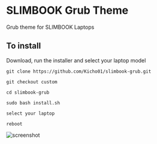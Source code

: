 # SLIMBOOK Grub Theme

Grub theme for SLIMBOOK Laptops

## To install

Download, run the installer and select your laptop model

`git clone https://github.com/Kicho01/slimbook-grub.git`

`git checkout custom`

`cd slimbook-grub`

`sudo bash install.sh`

`select your laptop`

`reboot`

![screenshot](https://raw.githubusercontent.com/slimbook/slimboook-grub/master/screenshots/slimbookProXGrubTheme.png)
